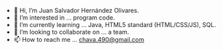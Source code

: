 - 👋 Hi, I’m Juan Salvador Hernández Olivares.
- 👀 I’m interested in ... program code.
- 🌱 I’m currently learning ... Java, HTML5 standard (HTML/CSS/JS), SQL.
- 💞️ I’m looking to collaborate on ... a team.
- 📫 How to reach me ... chava.490@gmail.com

<!---
ChavaHdezO/ChavaHdezO is a ✨ special ✨ repository because its `README.md` (this file) appears on your GitHub profile.
You can click the Preview link to take a look at your changes.
--->
